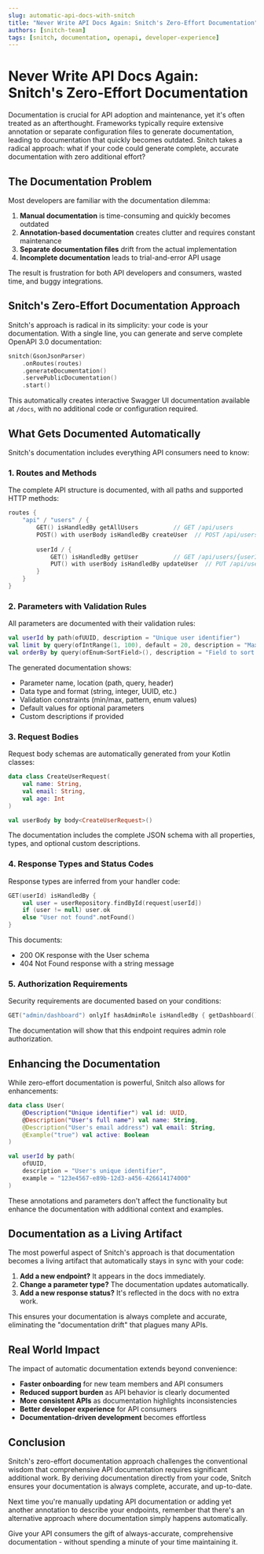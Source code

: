 ```yaml
---
slug: automatic-api-docs-with-snitch
title: "Never Write API Docs Again: Snitch's Zero-Effort Documentation"
authors: [snitch-team]
tags: [snitch, documentation, openapi, developer-experience]
---
```


# Never Write API Docs Again: Snitch's Zero-Effort Documentation

Documentation is crucial for API adoption and maintenance, yet it's often treated as an afterthought. Frameworks typically require extensive annotation or separate configuration files to generate documentation, leading to documentation that quickly becomes outdated. Snitch takes a radical approach: what if your code could generate complete, accurate documentation with zero additional effort?

<!-- truncate -->

## The Documentation Problem

Most developers are familiar with the documentation dilemma:

1. **Manual documentation** is time-consuming and quickly becomes outdated
2. **Annotation-based documentation** creates clutter and requires constant maintenance
3. **Separate documentation files** drift from the actual implementation
4. **Incomplete documentation** leads to trial-and-error API usage

The result is frustration for both API developers and consumers, wasted time, and buggy integrations.

## Snitch's Zero-Effort Documentation Approach

Snitch's approach is radical in its simplicity: your code is your documentation. With a single line, you can generate and serve complete OpenAPI 3.0 documentation:

```kotlin
snitch(GsonJsonParser)
    .onRoutes(routes)
    .generateDocumentation()
    .servePublicDocumentation()
    .start()
```

This automatically creates interactive Swagger UI documentation available at `/docs`, with no additional code or configuration required.

## What Gets Documented Automatically

Snitch's documentation includes everything API consumers need to know:

### 1. Routes and Methods

The complete API structure is documented, with all paths and supported HTTP methods:

```kotlin
routes {
    "api" / "users" / {
        GET() isHandledBy getAllUsers          // GET /api/users
        POST() with userBody isHandledBy createUser  // POST /api/users
        
        userId / {
            GET() isHandledBy getUser          // GET /api/users/{userId}
            PUT() with userBody isHandledBy updateUser  // PUT /api/users/{userId}
        }
    }
}
```

### 2. Parameters with Validation Rules

All parameters are documented with their validation rules:

```kotlin
val userId by path(ofUUID, description = "Unique user identifier")
val limit by query(ofIntRange(1, 100), default = 20, description = "Maximum number of results")
val orderBy by query(ofEnum<SortField>(), description = "Field to sort results by")
```

The generated documentation shows:
- Parameter name, location (path, query, header)
- Data type and format (string, integer, UUID, etc.)
- Validation constraints (min/max, pattern, enum values)
- Default values for optional parameters
- Custom descriptions if provided

### 3. Request Bodies

Request body schemas are automatically generated from your Kotlin classes:

```kotlin
data class CreateUserRequest(
    val name: String,
    val email: String,
    val age: Int
)

val userBody by body<CreateUserRequest>()
```

The documentation includes the complete JSON schema with all properties, types, and optional custom descriptions.

### 4. Response Types and Status Codes

Response types are inferred from your handler code:

```kotlin
GET(userId) isHandledBy {
    val user = userRepository.findById(request[userId])
    if (user != null) user.ok
    else "User not found".notFound()
}
```

This documents:
- 200 OK response with the User schema
- 404 Not Found response with a string message

### 5. Authorization Requirements

Security requirements are documented based on your conditions:

```kotlin
GET("admin/dashboard") onlyIf hasAdminRole isHandledBy { getDashboard() }
```

The documentation will show that this endpoint requires admin role authorization.

## Enhancing the Documentation

While zero-effort documentation is powerful, Snitch also allows for enhancements:

```kotlin
data class User(
    @Description("Unique identifier") val id: UUID,
    @Description("User's full name") val name: String,
    @Description("User's email address") val email: String,
    @Example("true") val active: Boolean
)

val userId by path(
    ofUUID,
    description = "User's unique identifier",
    example = "123e4567-e89b-12d3-a456-426614174000"
)
```

These annotations and parameters don't affect the functionality but enhance the documentation with additional context and examples.

## Documentation as a Living Artifact

The most powerful aspect of Snitch's approach is that documentation becomes a living artifact that automatically stays in sync with your code:

1. **Add a new endpoint?** It appears in the docs immediately.
2. **Change a parameter type?** The documentation updates automatically.
3. **Add a new response status?** It's reflected in the docs with no extra work.

This ensures your documentation is always complete and accurate, eliminating the "documentation drift" that plagues many APIs.

## Real World Impact

The impact of automatic documentation extends beyond convenience:

- **Faster onboarding** for new team members and API consumers
- **Reduced support burden** as API behavior is clearly documented
- **More consistent APIs** as documentation highlights inconsistencies
- **Better developer experience** for API consumers
- **Documentation-driven development** becomes effortless

## Conclusion

Snitch's zero-effort documentation approach challenges the conventional wisdom that comprehensive API documentation requires significant additional work. By deriving documentation directly from your code, Snitch ensures your documentation is always complete, accurate, and up-to-date.

Next time you're manually updating API documentation or adding yet another annotation to describe your endpoints, remember that there's an alternative approach where documentation simply happens automatically.

Give your API consumers the gift of always-accurate, comprehensive documentation - without spending a minute of your time maintaining it.